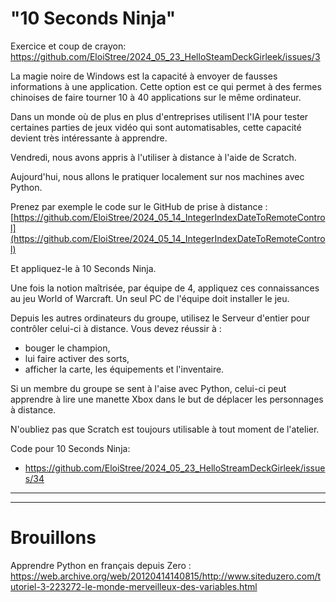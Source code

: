 # "10 Seconds Ninja"

Exercice et coup de crayon: https://github.com/EloiStree/2024_05_23_HelloSteamDeckGirleek/issues/3

La magie noire de Windows est la capacité à envoyer de fausses informations à une application. Cette option est ce qui permet à des fermes chinoises de faire tourner 10 à 40 applications sur le même ordinateur.

Dans un monde où de plus en plus d'entreprises utilisent l'IA pour tester certaines parties de jeux vidéo qui sont automatisables, cette capacité devient très intéressante à apprendre.

Vendredi, nous avons appris à l'utiliser à distance à l'aide de Scratch.

Aujourd'hui, nous allons le pratiquer localement sur nos machines avec Python.

Prenez par exemple le code sur le GitHub de prise à distance : [https://github.com/EloiStree/2024_05_14_IntegerIndexDateToRemoteControl](https://github.com/EloiStree/2024_05_14_IntegerIndexDateToRemoteControl)

Et appliquez-le à 10 Seconds Ninja.

Une fois la notion maîtrisée, par équipe de 4, appliquez ces connaissances au jeu World of Warcraft. Un seul PC de l'équipe doit installer le jeu.

Depuis les autres ordinateurs du groupe, utilisez le Serveur d'entier pour contrôler celui-ci à distance. Vous devez réussir à :
- bouger le champion,
- lui faire activer des sorts,
- afficher la carte, les équipements et l'inventaire.

Si un membre du groupe se sent à l'aise avec Python, celui-ci peut apprendre à lire une manette Xbox dans le but de déplacer les personnages à distance.

N'oubliez pas que Scratch est toujours utilisable à tout moment de l'atelier.


Code pour 10 Seconds Ninja:
- https://github.com/EloiStree/2024_05_23_HelloStreamDeckGirleek/issues/34

---------------


---------------

# Brouillons

Apprendre Python en français depuis Zero : https://web.archive.org/web/20120414140815/http://www.siteduzero.com/tutoriel-3-223272-le-monde-merveilleux-des-variables.html





